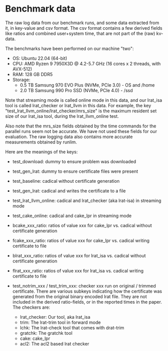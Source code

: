 # Benchmark data

The raw log data from our benchmark runs, and some data extracted from it, in key-value and csv format.
The csv format contains a few derived fields like ratios and combined user+system time,
that are not part of the (raw) kv-data.

The benchmarks have been performed on our machine "two":
  * OS: Ubuntu 22.04 (64-bit)
  * CPU: AMD Ryzen 9 7950X3D @ 4.2-5.7 GHz (16 cores x 2 threads, with AVX-512)
  * RAM: 128 GB DDR5
  * Storage:
    * 0.5 TB Samsung 970 EVO Plus (NVMe, PCIe 3.0) - OS and /home
    * 2.0 TB Samsung 990 Pro SSD  (NVMe, PCIe 4.0) - /ssd


Note that streaming mode is called online mode in this data, and
our lrat_isa tool is called lrat_checker or lrat_llvm in this data.
For example, the key "test_lrat_llvm_online/lrat_checker/mrs_size" is the maximum resident set size of our lrat_isa tool, during the lrat_llvm_online test.

Also note that the mrs_size fields obtained by the time commands for the parallel runs seem not be accurate. We have not used these fields for our evaluation. The raw logging data also contains more accurate measurements obtained by runlim.

Here are the meanings of the keys:
  * test_download: dummy to ensure problem was downloaded
  * test_gen_lrat: dummy to ensure certificate files were present

  * test_baseline: cadical without certificate generation
  * test_gen_lrat: cadical and writes the certificate to a file

  * test_lrat_llvm_online: cadical and lrat_checker (aka lrat-isa) in streaming mode
  * test_cake_online: cadical and cake_lpr in streaming mode

  * bcake_xxx_ratio: ratios of value xxx for cake_lpr vs. cadical without certificate generation
  * fcake_xxx_ratio: ratios of value xxx for cake_lpr vs. cadical writing certificate to file
  * blrat_xxx_ratio: ratios of value xxx for lrat_isa vs. cadical without certificate generation
  * flrat_xxx_ratio: ratios of value xxx for lrat_isa vs. cadical writing certificate to file

  * test_notrim_xxx / test_trim_xxx: checker xxx run on original / trimmed certificate. There are various subkeys indicating how the certificate was generated from the original binary encoded lrat file. They are not included in the derived ratio-fields, or in the reported times in the paper.
  The checkers are:
    * lrat_checker: Our tool, aka lrat_isa
    * trim: The lrat-trim tool in forward mode
    * lchk: The lrat-check tool that comes with drat-trim
    * gratchk: The gratchk tool
    * cake: cake_lpr
    * acl2: The acl2 based lrat checker




